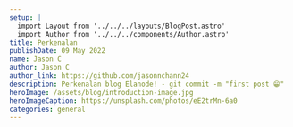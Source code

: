 ```yaml
---
setup: |
  import Layout from '../../../layouts/BlogPost.astro'
  import Author from '../../../components/Author.astro'
title: Perkenalan
publishDate: 09 May 2022
name: Jason C
author: Jason C
author_link: https://github.com/jasonnchann24
description: Perkenalan blog Elanode! - git commit -m "first post 😁"
heroImage: /assets/blog/introduction-image.jpg
heroImageCaption: https://unsplash.com/photos/eE2trMn-6a0
categories: general
---
```


<Author name={frontmatter.name} href={frontmatter.author_link} client:load />

